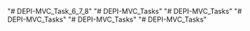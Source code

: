 "# DEPI-MVC_Task_6_7_8" 
"# DEPI-MVC_Tasks" 
"# DEPI-MVC_Tasks" 
"# DEPI-MVC_Tasks" 
"# DEPI-MVC_Tasks" 
"# DEPI-MVC_Tasks" 
